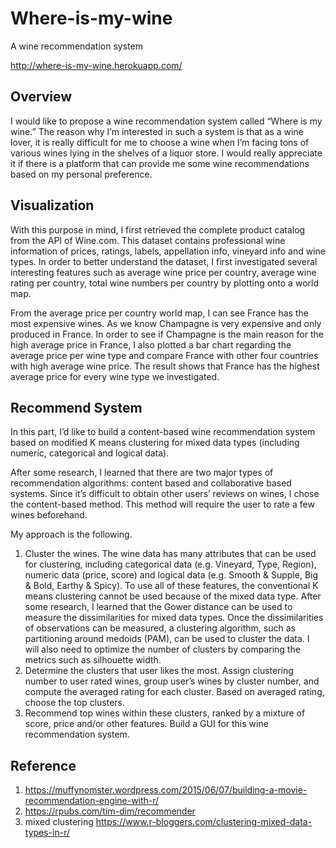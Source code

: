# Where-is-my-wine 
A wine recommendation system

http://where-is-my-wine.herokuapp.com/

## Overview

I would like to propose a wine recommendation system called “Where is my wine.” The reason why I’m interested in such a system is that as a wine lover, it is really difficult for me to choose a wine when I’m facing tons of various wines lying in the shelves of a liquor store. I would really appreciate it if there is a platform that can provide me some wine recommendations based on my personal preference.

## Visualization

With this purpose in mind, I first retrieved the complete product catalog from the API of Wine.com. This dataset contains professional wine information of prices, ratings, labels, appellation info, vineyard info and wine types. In order to better understand the dataset, I first investigated several interesting features such as average wine price per country, average wine rating per country, total wine numbers per country by plotting onto a world map.

From the average price per country world map, I can see France has the most expensive wines. As we know Champagne is very expensive and only produced in France. In order to see if Champagne is the main reason for the high average price in France, I also plotted a bar chart regarding the average price per wine type and compare France with other four countries with high average wine price. The result shows that France has the highest average price for every wine type we investigated.

## Recommend System

In this part, I’d like to build a content-based wine recommendation system based on modified K means clustering for mixed data types (including numeric, categorical and logical data).

After some research, I learned that there are two major types of recommendation algorithms: content based and collaborative based systems. Since it’s difficult to obtain other users’ reviews on wines, I chose the content-based method. This method will require the user to rate a few wines beforehand. 

My approach is the following.
1.	Cluster the wines. The wine data has many attributes that can be used for clustering, including categorical data (e.g. Vineyard, Type, Region), numeric data (price, score) and logical data (e.g. Smooth & Supple, Big & Bold, Earthy & Spicy). To use all of these features, the conventional K means clustering cannot be used because of the mixed data type. After some research, I learned that the Gower distance can be used to measure the dissimilarities for mixed data types. Once the dissimilarities of observations can be measured, a clustering algorithm, such as partitioning around medoids (PAM), can be used to cluster the data. I will also need to optimize the number of clusters by comparing the metrics such as silhouette width. 
2.	Determine the clusters that user likes the most. Assign clustering number to user rated wines, group user’s wines by cluster number, and compute the averaged rating for each cluster. Based on averaged rating, choose the top clusters.
3.	Recommend top wines within these clusters, ranked by a mixture of score, price and/or other features. 
Build a GUI for this wine recommendation system.

## Reference

1. https://muffynomster.wordpress.com/2015/06/07/building-a-movie-recommendation-engine-with-r/
2. https://rpubs.com/tim-dim/recommender
3. mixed clustering https://www.r-bloggers.com/clustering-mixed-data-types-in-r/
